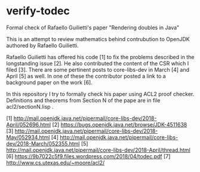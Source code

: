 # verify-todec
Formal check of Rafaello Guilietti's paper "Rendering doubles in Java"

This is an attempt to review mathematics behind contrubution to OpenJDK authored by Rafaello Guilietti.

Rafaello Guilietti has offered his code [1] to fix the problems described in the longstanding issue [2].
He also contributed the content of the CSR which I filed [3].
There are some pertinent posts to core-libs-dev in March [4] and April [5] as well.
In one of these the contributor posted a link to a background paper on the work [6].

In this repository I try to formally check his paper using ACL2 proof checker.
Definitions and theorems from Section N of the pape are in file acl2/sectionN.lisp .

[1] http://mail.openjdk.java.net/pipermail/core-libs-dev/2018-April/052696.html
[2] https://bugs.openjdk.java.net/browse/JDK-4511638
[3] http://mail.openjdk.java.net/pipermail/core-libs-dev/2018-May/052934.html
[4] http://mail.openjdk.java.net/pipermail/core-libs-dev/2018-March/052355.html
[5] http://mail.openjdk.java.net/pipermail/core-libs-dev/2018-April/thread.html
[6] https://9b7022c5f9.files.wordpress.com/2018/04/todec.pdf
[7] http://www.cs.utexas.edu/~moore/acl2/

